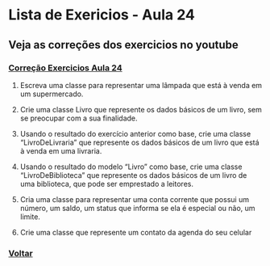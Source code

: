 # Lista de Exericios - Aula 24

## Veja as correções dos exercicios no youtube

### [Correção Exercicios Aula 24](https://www.youtube.com/watch?v=0f5wWNU_nns&list=PLGxZ4Rq3BOBq0KXHsp5J3PxyFaBIXVs3r&index=47&ab_channel=LoianeGroner)

1. Escreva	uma classe para	representar	uma	lâmpada	que	está	à	venda	em um	supermercado.

2. Crie	uma classe Livro	que	represente	os	dados	básicos	de	um	livro,	sem	se preocupar	com	a	sua	finalidade.

3. Usando	o	resultado	do	exercício	anterior como	base,	crie	uma classe “LivroDeLivraria”	que	represente	os	dados	básicos	de	um	livro	que	está	à venda	em	uma	livraria.

4. Usando	o	resultado	do	modelo	“Livro”	como	base,	crie	uma classe “LivroDeBiblioteca”	que	represente	os	dados	básicos	de	um	livro	de	uma biblioteca,	que	pode	ser	emprestado	a leitores.

5. Cria	uma	classe	para	representar	uma	conta	corrente	que	possui	um número,	um	saldo,	um	status	que	informa	se	ela	é	especial	ou	não,	um limite.

6. Crie	uma	classe	que	represente	um	contato	da	agenda	do	seu	celular

### [Voltar](../README.md)
